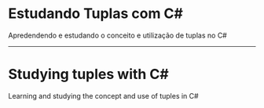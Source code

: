<h1>Estudando Tuplas com C#</h1>

 Apredendendo e estudando o conceito e utilização de tuplas no C#

 <hr>

<h1>Studying tuples with C#</h1>

 Learning and studying the concept and use of tuples in C#